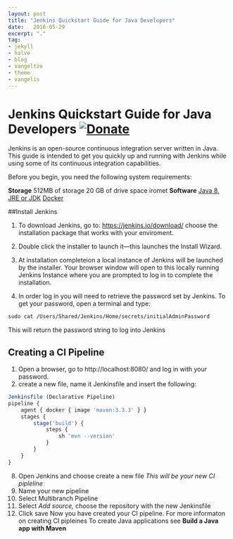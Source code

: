 ```yaml
---
layout: post
title: "Jenkins Quickstart Guide for Java Developers"
date:   2016-05-29
excerpt: "."
tag:
- jekyll
- halve
- blog
- vangeltzo
- theme
- vangelis
---
```

# Jenkins Quickstart Guide for Java Developers   [![Donate](https://img.shields.io/badge/paypal-donate-blue.svg)](https://www.paypal.me/taylantatli/0usd)

Jenkins is an open-source continuous integration server written in Java. This guide is intended to get you quickly up and running with Jenkins while using some of its continuous integration capabilities.

Before you begin, you need the following system requirements:

**Storage**
512MB  of storage
20 GB of drive space
iromet
 **Software**
[Java 8, JRE or JDK](https://java.com/en/download/)
[Docker](https://store.docker.com)

##Install Jenkins

1.  To download Jenkins, go to: https://jenkins.io/download/ choose the installation package that works with your enviroment.
2.  Double click the installer to launch it—this launches the Install Wizard.
3.  At installation completeion a local instance of Jenkins will be launched by the installer.
Your browser window will open to this locally running Jenkins Instance where you are prompted to log in to complete the installation.

4. In order log in you will need to retrieve the password set by Jenkins. To get your password, open a terminal and type:

````cl
sudo cat /Users/Shared/Jenkins/Home/secrets/initialAdminPassword
````
This will return the password string to log into Jenkins

## Creating a CI Pipeline
1. Open a browser, go to http://localhost:8080/ and log in with your password.
2. create a new file, name it Jenkinsfile and insert the following:
````JavaScript
Jenkinsfile (Declarative Pipeline)
pipeline {
    agent { docker { image 'maven:3.3.3' } }
    stages {
        stage('build') {
            steps {
                sh 'mvn --version'
            }
        }
    }
}
````
8. Open Jenkins and choose create a new file
*This will be your new CI pipleline*
9. Name your new pipeline
10. Select Multibranch Pipeline
11. Select *Add source,* choose the repository with the new Jenkinsfile
12. Click save
Now you have created your CI pipeline.
For more informaton on creating CI pipleines To create Java applications see **Build a Java app with Maven** 

